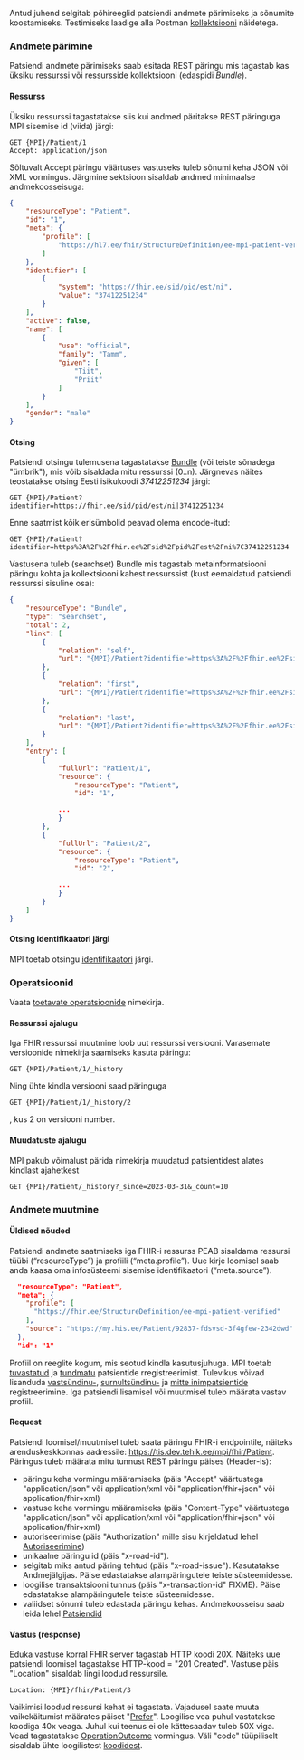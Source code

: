 Antud juhend selgitab põhireeglid patsiendi andmete pärimiseks ja sõnumite koostamiseks. 
Testimiseks laadige alla Postman [kollektsiooni]() näidetega.

### Andmete pärimine
Patsiendi andmete pärimiseks saab esitada REST päringu mis tagastab kas üksiku ressurssi või ressursside kollektsiooni (edaspidi *Bundle*).

#### Ressurss
Üksiku ressurssi tagastatakse siis kui andmed päritakse REST päringuga MPI sisemise id (viida) järgi:
```
GET {MPI}/Patient/1
Accept: application/json
```
Sõltuvalt Accept päringu väärtuses vastuseks tuleb sõnumi keha JSON või XML vormingus.
Järgmine sektsioon sisaldab andmed minimaalse andmekoosseisuga:
```json
{
    "resourceType": "Patient",
    "id": "1",
    "meta": {
        "profile": [
            "https://hl7.ee/fhir/StructureDefinition/ee-mpi-patient-verified"
        ]
    },
    "identifier": [
        {
            "system": "https://fhir.ee/sid/pid/est/ni",
            "value": "37412251234"
        }
    ],
    "active": false,
    "name": [
        {
            "use": "official",
            "family": "Tamm",
            "given": [
                "Tiit",
                "Priit"
            ]
        }
    ],
    "gender": "male"
}
```

#### Otsing
Patsiendi otsingu tulemusena tagastatakse [Bundle](https://www.hl7.org/fhir/bundle.html) (või teiste sõnadega "ümbrik"), mis võib sisaldada mitu ressurssi (0..n). Järgnevas näites teostatakse otsing Eesti isikukoodi _37412251234_ järgi:
```
GET {MPI}/Patient?identifier=https://fhir.ee/sid/pid/est/ni|37412251234
```
Enne saatmist kõik erisümbolid peavad olema encode-itud:
```
GET {MPI}/Patient?identifier=https%3A%2F%2Ffhir.ee%2Fsid%2Fpid%2Fest%2Fni%7C37412251234
```
Vastusena tuleb (searchset) Bundle mis tagastab metainformatsiooni päringu kohta ja kollektsiooni kahest ressurssist (kust eemaldatud patsiendi ressurssi sisuline osa):
```json
{
    "resourceType": "Bundle",
    "type": "searchset",
    "total": 2,
    "link": [
        {
            "relation": "self",
            "url": "{MPI}/Patient?identifier=https%3A%2F%2Ffhir.ee%2Fsid%2Fpid%2Fest%2Fni%7C37412251234&_page=1"
        },
        {
            "relation": "first",
            "url": "{MPI}/Patient?identifier=https%3A%2F%2Ffhir.ee%2Fsid%2Fpid%2Fest%2Fni%7C37412251234&_page=1"
        },
        {
            "relation": "last",
            "url": "{MPI}/Patient?identifier=https%3A%2F%2Ffhir.ee%2Fsid%2Fpid%2Fest%2Fni%7C37412251234&_page=1"
        }
    ],
    "entry": [
        {
            "fullUrl": "Patient/1",
            "resource": {
                "resourceType": "Patient",
                "id": "1",

            ...
            }
        },
        {
            "fullUrl": "Patient/2",
            "resource": {
                "resourceType": "Patient",
                "id": "2",

            ...
            }
        }        
    ]
}                            
```

#### Otsing identifikaatori järgi
MPI toetab otsingu [identifikaatori](identifiers.html) järgi.

### Operatsioonid
Vaata [toetavate operatsioonide](operations.html) nimekirja.


#### Ressurssi ajalugu
Iga FHIR ressurssi muutmine loob uut ressurssi versiooni. Varasemate versioonide nimekirja saamiseks kasuta päringu:
```
GET {MPI}/Patient/1/_history
```
Ning ühte kindla versiooni saad päringuga
```
GET {MPI}/Patient/1/_history/2
```
, kus 2 on versiooni number.

#### Muudatuste ajalugu
MPI pakub võimalust pärida nimekirja muudatud patsientidest alates kindlast ajahetkest
```
GET {MPI}/Patient/_history?_since=2023-03-31&_count=10
```

### Andmete muutmine
#### Üldised nõuded
Patsiendi andmete saatmiseks iga FHIR-i ressurss PEAB sisaldama ressursi tüübi (“resourceType”) ja profiili (“meta.profile”).
Uue kirje loomisel saab anda kaasa oma infosüsteemi sisemise identifikaatori (“meta.source”).
```json
  "resourceType": "Patient",
  "meta": {
    "profile": [
      "https://fhir.ee/StructureDefinition/ee-mpi-patient-verified"
    ],
    "source": "https://my.his.ee/Patient/92837-fdsvsd-3f4gfew-2342dwd" 
  },
  "id": "1"
```

Profiil on reeglite kogum, mis seotud kindla kasutusjuhuga. MPI toetab [tuvastatud](StructureDefinition-ee-mpi-patient-verified.html) ja [tundmatu](StructureDefinition-ee-mpi-patient-unknown.html) patsientide rregistreerimist. Tulevikus võivad lisanduda [vastsündinu-](StructureDefinition-ee-mpi-patient-newborn.html), [surnultsündinu-](StructureDefinition-ee-mpi-patient-stillborn.html) ja [mitte inimpatsientide]() registreerimine.
Iga patsiendi lisamisel või muutmisel tuleb määrata vastav profiil.

#### Request
Patsiendi loomisel/muutmisel tuleb saata päringu FHIR-i endpointile, näiteks arenduskeskkonnas aadressile: https://tis.dev.tehik.ee/mpi/fhir/Patient. 
Päringus tuleb määrata mitu tunnust REST päringu päises (Header-is):
- päringu keha vormingu määramiseks (päis "Accept" väärtustega "application/json" või application/xml või "application/fhir+json" või application/fhir+xml)
- vastuse keha vormingu määramiseks (päis "Content-Type" väärtustega "application/json" või application/xml või "application/fhir+json" või application/fhir+xml)
- autoriseerimise (päis "Authorization" mille sisu kirjeldatud lehel [Autoriseerimine](auth.html))
- unikaalne päringu id (päis "x-road-id"). 
- selgitab miks antud päring tehtud (päis "x-road-issue"). Kasutatakse Andmejälgijas. Päise edastatakse alampäringutele teiste süsteemidesse.
- loogilise transaktsiooni tunnus (päis "x-transaction-id" FIXME). Päise edastatakse alampäringutele teiste süsteemidesse.
- valiidset sõnumi tuleb edastada päringu kehas. Andmekoosseisu saab leida lehel [Patsiendid](patient.html)


#### Vastus (response)
Eduka vastuse korral FHIR server tagastab HTTP koodi 20X. Näiteks uue patsiendi loomisel tagastakse HTTP-kood = "201 Created".
Vastuse päis "Location" sisaldab lingi loodud ressursile.
```
Location: {MPI}/fhir/Patient/3
```
Vaikimisi loodud ressursi kehat ei tagastata. Vajadusel saate muuta vaikekäitumist määrates päiset "[Prefer](http://hl7.org/fhir/http.html#ops)".
Loogilise vea puhul vastatakse koodiga 40x veaga. Juhul kui teenus ei ole kättesaadav tuleb 50X viga. 
Vead tagastatakse [OperationOutcome](http://hl7.org/fhir/operationoutcome.html) vormingus. Väli "code" tüüpiliselt sisaldab ühte loogilistest [koodidest](errors.html).


